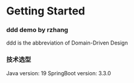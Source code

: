 # Getting Started

### ddd demo by rzhang

ddd is the abbreviation of Domain-Driven Design

### 技术选型
Java version: 19
SpringBoot version: 3.3.0

